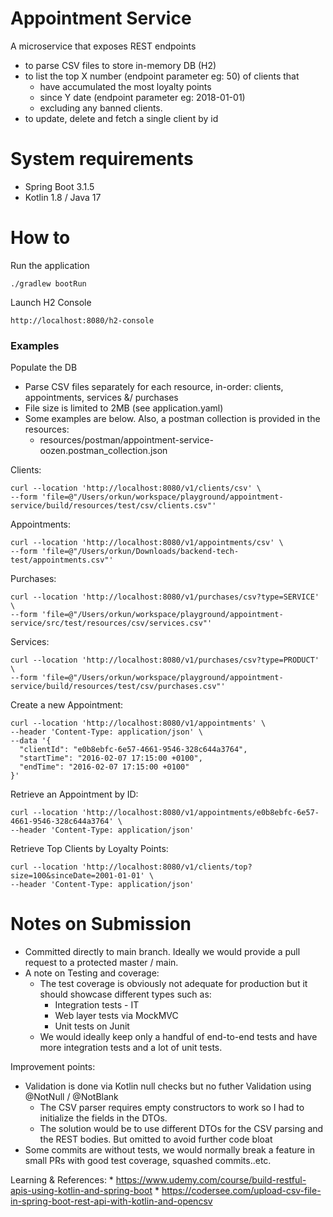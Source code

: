 # Appointment Service

A microservice that exposes REST endpoints

* to parse CSV files to store in-memory DB (H2)
* to list the top X number (endpoint parameter eg: 50) of clients that
    * have accumulated the most loyalty points
    * since Y date (endpoint parameter eg: 2018-01-01)
    * excluding any banned clients.
* to update, delete and fetch a single client by id

# System requirements

* Spring Boot 3.1.5
* Kotlin 1.8 / Java 17

# How to

Run the application

```
./gradlew bootRun
```

Launch H2 Console

```
http://localhost:8080/h2-console
```

### Examples

Populate the DB

* Parse CSV files separately for each resource, in-order: clients, appointments, services &/ purchases
* File size is limited to 2MB (see application.yaml)
* Some examples are below. Also, a postman collection is provided in the resources:
    * resources/postman/appointment-service-oozen.postman_collection.json

Clients:

```
curl --location 'http://localhost:8080/v1/clients/csv' \
--form 'file=@"/Users/orkun/workspace/playground/appointment-service/build/resources/test/csv/clients.csv"'
```

Appointments:

```
curl --location 'http://localhost:8080/v1/appointments/csv' \
--form 'file=@"/Users/orkun/Downloads/backend-tech-test/appointments.csv"'
```

Purchases:

```
curl --location 'http://localhost:8080/v1/purchases/csv?type=SERVICE' \
--form 'file=@"/Users/orkun/workspace/playground/appointment-service/src/test/resources/csv/services.csv"'
```

Services:

```
curl --location 'http://localhost:8080/v1/purchases/csv?type=PRODUCT' \
--form 'file=@"/Users/orkun/workspace/playground/appointment-service/build/resources/test/csv/purchases.csv"'
```

Create a new Appointment:

```
curl --location 'http://localhost:8080/v1/appointments' \
--header 'Content-Type: application/json' \
--data '{
  "clientId": "e0b8ebfc-6e57-4661-9546-328c644a3764",
  "startTime": "2016-02-07 17:15:00 +0100",
  "endTime": "2016-02-07 17:15:00 +0100"
}'
```

Retrieve an Appointment by ID:

```
curl --location 'http://localhost:8080/v1/appointments/e0b8ebfc-6e57-4661-9546-328c644a3764' \
--header 'Content-Type: application/json'
```

Retrieve Top Clients by Loyalty Points:

```
curl --location 'http://localhost:8080/v1/clients/top?size=100&sinceDate=2001-01-01' \
--header 'Content-Type: application/json'
```

# Notes on Submission

* Committed directly to main branch. Ideally we would provide a pull request to a protected master / main.  
* A note on Testing and coverage:
    * The test coverage is obviously not adequate for production but it should showcase different types such as:
        * Integration tests - IT
        * Web layer tests via MockMVC
        * Unit tests on Junit
    * We would ideally keep only a handful of end-to-end tests and have more integration tests and a lot of unit tests.

Improvement points:

* Validation is done via Kotlin null checks but no futher Validation using @NotNull / @NotBlank 
    * The CSV parser requires empty constructors to work so I had to initialize the fields in the DTOs.
    * The solution would be to use different DTOs for the CSV parsing and the REST bodies. But omitted to avoid further code bloat
* Some commits are without tests, we would normally break a feature in small PRs with good test coverage, squashed commits..etc.

  
Learning & References:
    * https://www.udemy.com/course/build-restful-apis-using-kotlin-and-spring-boot
    * https://codersee.com/upload-csv-file-in-spring-boot-rest-api-with-kotlin-and-opencsv
